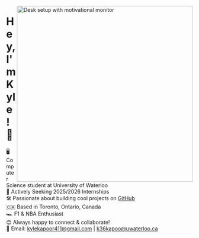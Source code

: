 <p align="left">
  <img src="https://images.unsplash.com/photo-1503437313881-503a91226402?q=80&w=2832&auto=format&fit=crop&ixlib=rb-4.0.3&ixid=M3wxMjA3fDB8MHxwaG90by1wYWdlfHx8fGVufDB8fHx8fA%3D%3D" width="475" alt="Desk setup with motivational monitor" align="right">
</p>

# Hey, I'm Kyle! 👋

🖥️ Computer Science student at University of Waterloo  
🚀 Actively Seeking 2025/2026 Internships  
🛠️ Passionate about building cool projects on [GitHub](https://github.com/kylekapoor?tab=repositories)  
🇨🇦 Based in Toronto, Ontario, Canada  
🏎️ F1 & NBA Enthusiast  
😊 Always happy to connect & collaborate!  
📧 Email: [kylekapoor411@gmail.com](mailto:kylekapoor411@gmail.com) | [k36kapoo@uwaterloo.ca](mailto:k36kapoo@uwaterloo.ca)

